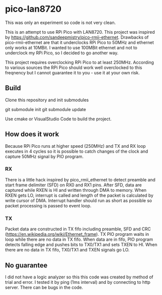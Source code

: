 # pico-lan8720

This was only an experiment so code is not very clean.

This is an attempt to use RPi Pico with LAN8720. This project was inspired by https://github.com/sandeepmistry/pico-rmii-ethernet. Drawbacks of pico-rmii-ethernet are that it underclocks RPi Pico to 50MHz and ethernet only works at 10MBit. I wanted to use 100MBit ethernet and not to underclock my RPi Pico, so I decided to go another way. 

This project requires overclocking RPi Pico to at least 250MHz. According to various sources the RPi Pico should work well overclocked to this freqnency but I cannot guarantee it to you - use it at your own risk.

## Build

Clone this repository and init submodules

git submodule init
git submodule update

Use cmake or VisualStudio Code to build the project.

## How does it work

Because RPi Pico runs at higher speed (250MHz) and TX and RX loop executes in 4 cycles so it is possible to catch changes of the clock and capture 50MHz signal by PIO program.

### RX

There is a little hack inspired by pico_rmii_ethernet to detect preamble and start frame delimiter (SFD) on RX0 and RX1 pins. After SFD, data are captured while RXEN is HI and written through DMA to memory. When RXEN gets LO, interrupt is called and length of the packet is calculated by write cursor of DMA. Interrupt handler should run as short as possible so packet processing is passed to event loop.

### TX

Packet data are constructed in TX fifo including preamble, SFD and CRC (https://en.wikipedia.org/wiki/Ethernet_frame). TX PIO program waits in loop while there are no data in TX fifo. When data are in fifo, PIO program detects falling edge and pushes bits to TX0/TX1 and sets TXEN to HI. When there are no data in TX fifo, TX0/TX1 and TXEN signals go LO.

## No guarantee

I did not have a logic analyzer so this this code was created by method of trial and error. I tested it by ping (1ms interval) and by connecting to http server. There can be bugs in the code.
